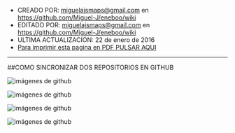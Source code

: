 * CREADO POR: miguelajsmaps@gmail.com en https://github.com/Miguel-J/eneboo/wiki
* EDITADO POR: miguelajsmaps@gmail.com en https://github.com/Miguel-J/eneboo/wiki
* ULTIMA ACTUALIZACIÓN: 22 de enero de 2016
* [Para imprimir esta pagina en PDF PULSAR AQUI](https://gitprint.com/Miguel-J/eneboo/wiki/GITHUB-COMO-SINCRONIZAR-DOS-REPOSITORIOS)

----
##COMO SINCRONIZAR DOS REPOSITORIOS EN GITHUB



![imágenes de github](https://github.com/Miguel-J/eneboo/blob/master/imagen/eneboo-github-imagen/eneboo-github-diferencias-gestiweb-miguel-j-01.jpg)

![imágenes de github](https://github.com/Miguel-J/eneboo/blob/master/imagen/eneboo-github-imagen/eneboo-github-diferencias-gestiweb-miguel-j-02.jpg)

![imágenes de github](https://github.com/Miguel-J/eneboo/blob/master/imagen/eneboo-github-imagen/eneboo-github-diferencias-gestiweb-miguel-j-03.jpg)

![imágenes de github](https://github.com/Miguel-J/eneboo/blob/master/imagen/eneboo-github-imagen/eneboo-github-diferencias-gestiweb-miguel-j-04.jpg)

